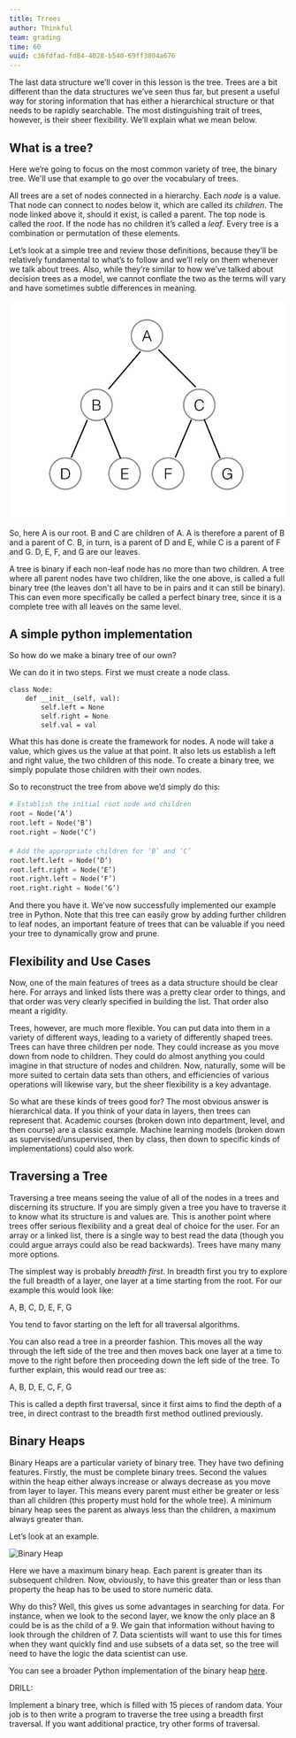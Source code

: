 ```yaml
---
title: Trrees
author: Thinkful
team: grading
time: 60
uuid: c36fdfad-fd84-4028-b540-69ff3804a676
---
```


The last data structure we’ll cover in this lesson is the tree. Trees are a bit different than the data structures we’ve seen thus far, but present a useful way for storing information that has either a hierarchical structure or that needs to be rapidly searchable. The most distinguishing trait of trees, however, is their sheer flexibility. We’ll explain what we mean below.

## What is a tree?

Here we’re going to focus on the most common variety of tree, the binary tree. We'll use that example to go over the vocabulary of trees.

All trees are a set of nodes connected in a hierarchy. Each _node_ is a value. That node can connect to nodes below it, which are called its _children_. The node linked above it, should it exist, is called a parent. The top node is called the _root_. If the node has no children it’s called a _leaf_. Every tree is a combination or permutation of these elements.

Let’s look at a simple tree and review those definitions, because they’ll be relatively fundamental to what’s to follow and we’ll rely on them whenever we talk about trees. Also, while they’re similar to how we’ve talked about decision trees as a model, we cannot conflate the two as the terms will vary and have sometimes subtle differences in meaning.

![Binary Tree](binary_tree_basic.jpeg)

So, here A is our root. B and C are children of A. A is therefore a parent of B and a parent of C.  B, in turn, is a parent of D and E, while C is a parent of F and G. D, E, F, and G are our leaves.

A tree is binary if each non-leaf node has no more than two children. A tree where all parent nodes have two children, like the one above, is called a full binary tree (the leaves don't all have to be in pairs and it can still be binary). This can even more specifically be called a perfect binary tree, since it is a complete tree with all leaves on the same level.

## A simple python implementation

So how do we make a binary tree of our own?

We can do it in two steps. First we must create a node class.

```
class Node:
	def __init__(self, val):
		self.left = None
		self.right = None
		self.val = val
```

What this has done is create the framework for nodes. A node will take a value, which gives us the value at that point. It also lets us establish a left and right value, the two children of this node. To create a binary tree, we simply populate those children with their own nodes.

So to reconstruct the tree from above we’d simply do this:

```python
# Establish the initial root node and children
root = Node(‘A’)
root.left = Node(‘B’)
root.right = Node(‘C’)

# Add the appropriate children for ‘B’ and ‘C’
root.left.left = Node(‘D’)
root.left.right = Node(‘E’)
root.right.left = Node(‘F’)
root.right.right = Node(‘G’)
```

And there you have it. We’ve now successfully implemented our example tree in Python. Note that this tree can easily grow by adding further children to leaf nodes, an important feature of trees that can be valuable if you need your tree to dynamically grow and prune.

## Flexibility and Use Cases

Now, one of the main features of trees as a data structure should be clear here. For arrays and linked lists there was a pretty clear order to things, and that order was very clearly specified in building the list. That order also meant a rigidity.

Trees, however, are much more flexible. You can put data into them in a variety of different ways, leading to a variety of differently shaped trees. Trees can have three children per node. They could increase as you move down from node to children. They could do almost anything you could imagine in that structure of nodes and children. Now, naturally, some will be more suited to certain data sets than others, and efficiencies of various operations will likewise vary, but the sheer flexibility is a key advantage.

So what are these kinds of trees good for? The most obvious answer is hierarchical data. If you think of your data in layers, then trees can represent that. Academic courses (broken down into department, level, and then course) are a classic example. Machine learning models (broken down as supervised/unsupervised, then by class, then down to specific kinds of implementations) could also work.

## Traversing a Tree

Traversing a tree means seeing the value of all of the nodes in a trees and discerning its structure. If you are simply given a tree you have to traverse it to know what its structure is and values are. This is another point where trees offer serious flexibility and a great deal of choice for the user. For an array or a linked list, there is a single way to best read the data (though you could argue arrays could also be read backwards). Trees have many many more options.

The simplest way is probably _breadth first_. In breadth first you try to explore the full breadth of a layer, one layer at a time starting from the root. For our example this would look like:

A, B, C, D, E, F, G

You tend to favor starting on the left for all traversal algorithms.

You can also read a tree in a preorder fashion. This moves all the way through the left side of the tree and then moves back one layer at a time to move to the right before then proceeding down the left side of the tree. To further explain, this would read our tree as:

A, B, D, E, C, F, G

This is called a depth first traversal, since it first aims to find the depth of a tree, in direct contrast to the breadth first method outlined previously.

## Binary Heaps

Binary Heaps are a particular variety of binary tree. They have two defining features. Firstly, the must be complete binary trees. Second the values within the heap either always increase or always decrease as you move from layer to layer. This means every parent must either be greater or less than all children (this property must hold for the whole tree). A minimum binary heap sees the parent as always less than the children, a maximum always greater than.

Let’s look at an example.

![Binary Heap](../resources/binary_heap.jpeg)

Here we have a maximum binary heap. Each parent is greater than its subsequent children. Now, obviously, to have this greater than or less than property the heap has to be used to store numeric data.

Why do this? Well, this gives us some advantages in searching for data. For instance, when we look to the second layer, we know the only place an 8 could be is as the child of a 9. We gain that information without having to look through the children of 7. Data scientists will want to use this for times when they want quickly find and use subsets of a data set, so the tree will need to have the logic the data scientist can use.

You can see a broader Python implementation of the binary heap [here](http://quiz.geeksforgeeks.org/binary-heap/).

DRILL:

Implement a binary tree, which is filled with 15 pieces of random data. Your job is to then write a program to traverse the tree using a breadth first traversal. If you want additional practice, try other forms of traversal.

